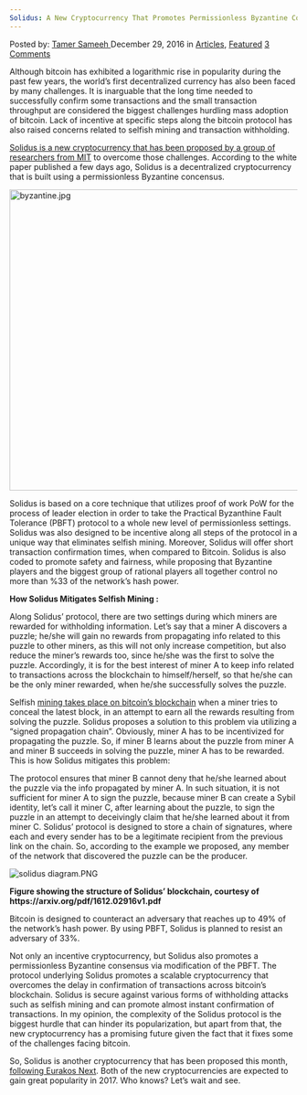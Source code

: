 ```yaml
---
Solidus: A New Cryptocurrency That Promotes Permissionless Byzantine Consensus
---
```

<article class="post-listing post-17212 post type-post status-publish format-standard has-post-thumbnail hentry category-deepdot-news tag-byzantine tag-consensus tag-cryptocurrency tag-permissionless tag-promotes tag-solidus">
    <div class="post-inner">
    <p class="post-meta">
    <span>Posted by: <a href="https://www.deepdotweb.com/author/tamersameeh/" title="">Tamer Sameeh </a></span>
    <span>December 29, 2016</span>
    <span>in <a href="https://www.deepdotweb.com/category/articles/" rel="category tag">Articles</a>, <a href="https://www.deepdotweb.com/category/deepdot-news/" rel="category tag">Featured</a></span>
    <span><a href="https://www.deepdotweb.com/2016/12/29/solidus-new-cryptocurrency-promotes-permissionless-byzantine-consensus/#comments">3 Comments</a></span>
    </p>
    <div class="clear"></div>
    <div class="entry">
    <p>Although bitcoin has exhibited a logarithmic rise in popularity during the past few years, the world&#8217;s first decentralized currency has also been faced by many challenges. It is inarguable that the long time needed to successfully confirm some transactions and the small transaction throughput are considered the biggest challenges hurdling mass adoption of bitcoin. Lack of incentive at specific steps along the bitcoin protocol has also raised concerns related to selfish mining and transaction withholding.</p>
    <p><a href="https://arxiv.org/pdf/1612.02916v1.pdf">Solidus is a new cryptocurrency that has been proposed by a group of researchers from MIT</a> to overcome those challenges. According to the white paper published a few days ago, Solidus is a decentralized cryptocurrency that is built using a permissionless Byzantine concensus.</p>
    <p><img class="wp-image-17215 aligncenter" src="https://www.deepdotweb.com/wp-content/uploads/2016/12/byzantine-jpg.jpeg" alt="byzantine.jpg" width="790" height="527" srcset="https://www.deepdotweb.com/wp-content/uploads/2016/12/byzantine-jpg.jpeg 1000w, https://www.deepdotweb.com/wp-content/uploads/2016/12/byzantine-jpg-300x200.jpeg 300w" sizes="(max-width: 790px) 100vw, 790px" /></p>
    <p>Solidus is based on a core technique that utilizes proof of work PoW for the process of leader election in order to take the Practical Byzanthine Fault Tolerance (PBFT) protocol to a whole new level of permissionless settings. Solidus was also designed to be incentive along all steps of the protocol in a unique way that eliminates selfish mining. Moreover, Solidus will offer short transaction confirmation times, when compared to Bitcoin. Solidus is also coded to promote safety and fairness, while proposing that Byzantine players and the biggest group of rational players all together control no more than %33 of the network&#8217;s hash power.</p>
    <p><strong>How Solidus Mitigates Selfish Mining :</strong></p>
    <p>Along Solidus&#8217; protocol, there are two settings during which miners are rewarded for withholding information. Let&#8217;s say that a miner A discovers a puzzle; he/she will gain no rewards from propagating info related to this puzzle to other miners, as this will not only increase competition, but also reduce the miner&#8217;s rewards too, since he/she was the first to solve the puzzle. Accordingly, it is for the best interest of miner A to keep info related to transactions across the blockchain to himself/herself, so that he/she can be the only miner rewarded, when he/she successfully solves the puzzle.</p>
    <p>Selfish <a href="https://www.deepdotweb.com/2014/07/10/experience-the-arms-race-of-bitcoin-mining-hardware/">mining takes place on bitcoin&#8217;s blockchain</a> when a miner tries to conceal the latest block, in an attempt to earn all the rewards resulting from solving the puzzle. Solidus proposes a solution to this problem via utilizing a &#8220;signed propagation chain&#8221;. Obviously, miner A has to be incentivized for propagating the puzzle. So, if miner B learns about the puzzle from miner A and miner B succeeds in solving the puzzle, miner A has to be rewarded. This is how Solidus mitigates this problem:</p>
    <p>The protocol ensures that miner B cannot deny that he/she learned about the puzzle via the info propagated by miner A. In such situation, it is not sufficient for miner A to sign the puzzle, because miner B can create a Sybil identity, let&#8217;s call it miner C, after learning about the puzzle, to sign the puzzle in an attempt to deceivingly claim that he/she learned about it from miner C. Solidus&#8217; protocol is designed to store a chain of signatures, where each and every sender has to be a legitimate recipient from the previous link on the chain. So, according to the example we proposed, any member of the network that discovered the puzzle can be the producer.</p>
    <p><img class="wp-image-17216 aligncenter" src="https://www.deepdotweb.com/wp-content/uploads/2016/12/solidus-diagram-png.png" alt="solidus diagram.PNG" srcset="https://www.deepdotweb.com/wp-content/uploads/2016/12/solidus-diagram-png.png 360w, https://www.deepdotweb.com/wp-content/uploads/2016/12/solidus-diagram-png-300x192.png 300w" sizes="(max-width: 360px) 100vw, 360px" /></p>
    <p><strong>Figure showing the structure of Solidus&#8217; blockchain, courtesy of https://arxiv.org/pdf/1612.02916v1.pdf</strong></p>
    <p>Bitcoin is designed to counteract an adversary that reaches up to 49% of the network&#8217;s hash power. By using PBFT, Solidus is planned to resist an adversary of 33%.</p>
    <p>Not only an incentive cryptocurrency, but Solidus also promotes a permissionless Byzantine consensus via modification of the PBFT. The protocol underlying Solidus promotes a scalable cryptocurrency that overcomes the delay in confirmation of transactions across bitcoin&#8217;s blockchain. Solidus is secure against various forms of withholding attacks such as selfish mining and can promote almost instant confirmation of transactions. In my opinion, the complexity of the Solidus protocol is the biggest hurdle that can hinder its popularization, but apart from that, the new cryptocurrency has a promising future given the fact that it fixes some of the challenges facing bitcoin.</p>
    <p>So, Solidus is another cryptocurrency that has been proposed this month, <a href="https://www.deepdotweb.com/2016/12/22/eurakos-next-new-complementary-cryptocurrency-based-ethereum-blockchain/">following Eurakos Next</a>. Both of the new cryptocurrencies are expected to gain great popularity in 2017. Who knows? Let&#8217;s wait and see.</p>
    </div>
    <span style="display:none"><a href="https://www.deepdotweb.com/tag/byzantine/" rel="tag">byzantine</a> <a href="https://www.deepdotweb.com/tag/consensus/" rel="tag">consensus</a> <a href="https://www.deepdotweb.com/tag/cryptocurrency/" rel="tag">cryptocurrency</a> <a href="https://www.deepdotweb.com/tag/permissionless/" rel="tag">permissionless</a> <a href="https://www.deepdotweb.com/tag/promotes/" rel="tag">promotes</a> <a href="https://www.deepdotweb.com/tag/solidus/" rel="tag">solidus</a></span> <span style="display:none" class="updated">2016-12-29</span>
    <div style="display:none" class="vcard author" itemprop="author" itemscope itemtype="http://schema.org/Person"><strong class="fn" itemprop="name"><a href="https://www.deepdotweb.com/author/tamersameeh/" title="Posts by Tamer Sameeh" rel="author">Tamer Sameeh</a></strong></div>
    </div>
</article>

